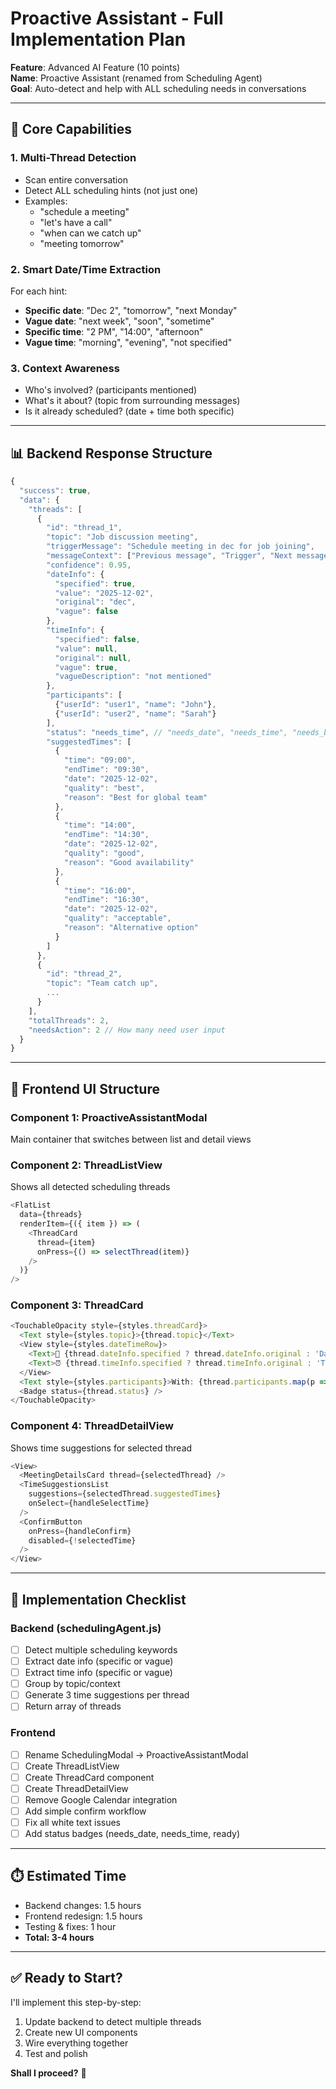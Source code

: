 # Proactive Assistant - Full Implementation Plan

**Feature**: Advanced AI Feature (10 points)  
**Name**: Proactive Assistant (renamed from Scheduling Agent)  
**Goal**: Auto-detect and help with ALL scheduling needs in conversations

---

## 🎯 **Core Capabilities**

### **1. Multi-Thread Detection**
- Scan entire conversation
- Detect ALL scheduling hints (not just one)
- Examples:
  - "schedule a meeting"
  - "let's have a call"
  - "when can we catch up"
  - "meeting tomorrow"

### **2. Smart Date/Time Extraction**
For each hint:
- **Specific date**: "Dec 2", "tomorrow", "next Monday"
- **Vague date**: "next week", "soon", "sometime"
- **Specific time**: "2 PM", "14:00", "afternoon"
- **Vague time**: "morning", "evening", "not specified"

### **3. Context Awareness**
- Who's involved? (participants mentioned)
- What's it about? (topic from surrounding messages)
- Is it already scheduled? (date + time both specific)

---

## 📊 **Backend Response Structure**

```javascript
{
  "success": true,
  "data": {
    "threads": [
      {
        "id": "thread_1",
        "topic": "Job discussion meeting",
        "triggerMessage": "Schedule meeting in dec for job joining",
        "messageContext": ["Previous message", "Trigger", "Next message"],
        "confidence": 0.95,
        "dateInfo": {
          "specified": true,
          "value": "2025-12-02",
          "original": "dec",
          "vague": false
        },
        "timeInfo": {
          "specified": false,
          "value": null,
          "original": null,
          "vague": true,
          "vagueDescription": "not mentioned"
        },
        "participants": [
          {"userId": "user1", "name": "John"},
          {"userId": "user2", "name": "Sarah"}
        ],
        "status": "needs_time", // "needs_date", "needs_time", "needs_both", "ready"
        "suggestedTimes": [
          {
            "time": "09:00",
            "endTime": "09:30",
            "date": "2025-12-02",
            "quality": "best",
            "reason": "Best for global team"
          },
          {
            "time": "14:00",
            "endTime": "14:30", 
            "date": "2025-12-02",
            "quality": "good",
            "reason": "Good availability"
          },
          {
            "time": "16:00",
            "endTime": "16:30",
            "date": "2025-12-02",
            "quality": "acceptable",
            "reason": "Alternative option"
          }
        ]
      },
      {
        "id": "thread_2",
        "topic": "Team catch up",
        ...
      }
    ],
    "totalThreads": 2,
    "needsAction": 2 // How many need user input
  }
}
```

---

## 🎨 **Frontend UI Structure**

### **Component 1: ProactiveAssistantModal**
Main container that switches between list and detail views

### **Component 2: ThreadListView**  
Shows all detected scheduling threads

```typescript
<FlatList
  data={threads}
  renderItem={({ item }) => (
    <ThreadCard
      thread={item}
      onPress={() => selectThread(item)}
    />
  )}
/>
```

### **Component 3: ThreadCard**
```typescript
<TouchableOpacity style={styles.threadCard}>
  <Text style={styles.topic}>{thread.topic}</Text>
  <View style={styles.dateTimeRow}>
    <Text>📅 {thread.dateInfo.specified ? thread.dateInfo.original : 'Date not specified'}</Text>
    <Text>⏰ {thread.timeInfo.specified ? thread.timeInfo.original : 'Time not specified'}</Text>
  </View>
  <Text style={styles.participants}>With: {thread.participants.map(p => p.name).join(', ')}</Text>
  <Badge status={thread.status} />
</TouchableOpacity>
```

### **Component 4: ThreadDetailView**
Shows time suggestions for selected thread

```typescript
<View>
  <MeetingDetailsCard thread={selectedThread} />
  <TimeSuggestionsList 
    suggestions={selectedThread.suggestedTimes}
    onSelect={handleSelectTime}
  />
  <ConfirmButton 
    onPress={handleConfirm}
    disabled={!selectedTime}
  />
</View>
```

---

## 🔧 **Implementation Checklist**

### **Backend (schedulingAgent.js)**
- [ ] Detect multiple scheduling keywords
- [ ] Extract date info (specific or vague)
- [ ] Extract time info (specific or vague)
- [ ] Group by topic/context
- [ ] Generate 3 time suggestions per thread
- [ ] Return array of threads

### **Frontend**
- [ ] Rename SchedulingModal → ProactiveAssistantModal
- [ ] Create ThreadListView
- [ ] Create ThreadCard component
- [ ] Create ThreadDetailView
- [ ] Remove Google Calendar integration
- [ ] Add simple confirm workflow
- [ ] Fix all white text issues
- [ ] Add status badges (needs_date, needs_time, ready)

---

## ⏱️ **Estimated Time**

- Backend changes: 1.5 hours
- Frontend redesign: 1.5 hours
- Testing & fixes: 1 hour
- **Total: 3-4 hours**

---

## ✅ **Ready to Start?**

I'll implement this step-by-step:
1. Update backend to detect multiple threads
2. Create new UI components
3. Wire everything together
4. Test and polish

**Shall I proceed?** 🚀

